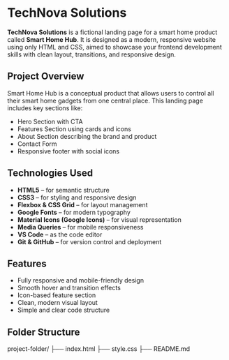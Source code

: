  # TechNova Solutions

**TechNova Solutions** is a fictional landing page for a smart home product called **Smart Home Hub**. It is designed as a modern, responsive website using only HTML and CSS, aimed to showcase your frontend development skills with clean layout, transitions, and responsive design.

##  Project Overview

Smart Home Hub is a conceptual product that allows users to control all their smart home gadgets from one central place. This landing page includes key sections like:

- Hero Section with CTA
- Features Section using cards and icons
- About Section describing the brand and product
- Contact Form 
- Responsive footer with social icons

##  Technologies Used

- **HTML5** – for semantic structure  
- **CSS3** – for styling and responsive design  
- **Flexbox & CSS Grid** – for layout management  
- **Google Fonts** – for modern typography  
- **Material Icons (Google Icons)** – for visual representation  
- **Media Queries** – for mobile responsiveness  
- **VS Code** – as the code editor  
- **Git & GitHub** – for version control and deployment

##  Features

- Fully responsive and mobile-friendly design
- Smooth hover and transition effects
- Icon-based feature section
- Clean, modern visual layout
- Simple and clear code structure

##  Folder Structure

project-folder/
├── index.html
├── style.css
├── README.md
